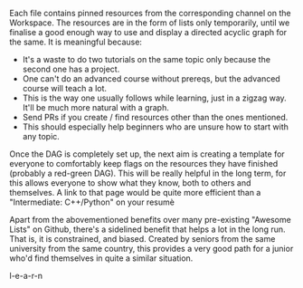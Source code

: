 Each file contains pinned resources from the corresponding channel on the Workspace.
The resources are in the form of lists only temporarily, until we finalise a good enough way to use and display a directed acyclic graph for the same. It is meaningful because:
* It's a waste to do two tutorials on the same topic only because the second one has a project.
* One can't do an advanced course without prereqs, but the advanced course will teach a lot.
* This is the way one usually follows while learning, just in a zigzag way. It'll be much more natural with a graph.
* Send PRs if you create / find resources other than the ones mentioned.
* This should especially help beginners who are unsure how to start with any topic.

Once the DAG is completely set up, the next aim is creating a template for everyone to comfortably keep flags on the resources they have finished (probably a red-green DAG). This will be really helpful in the long term, for this allows everyone to show what they know, both to others and themselves. A link to that page would be quite more efficient than a "Intermediate: C++/Python" on your resumè

Apart from the abovementioned benefits over many pre-existing "Awesome Lists" on Github, there's a sidelined benefit that helps a lot in the long run. That is, it is constrained, and biased. Created by seniors from the same university from the same country, this provides a very good path for a junior who'd find themselves in quite a similar situation.

l-e-a-r-n
